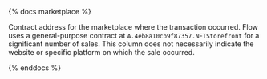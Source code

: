{% docs marketplace %}

Contract address for the marketplace where the transaction occurred. Flow uses a general-purpose contract at `A.4eb8a10cb9f87357.NFTStorefront` for a significant number of sales. This column does not necessarily indicate the website or specific platform on which the sale occurred.

{% enddocs %}